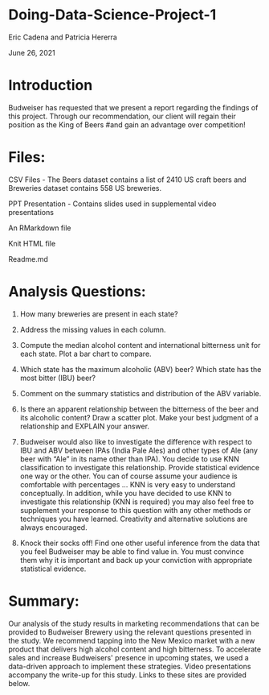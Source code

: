 # Doing-Data-Science-Project-1

Eric Cadena and Patricia Hererra

June 26, 2021

# Introduction
Budweiser has requested that we present a report regarding the findings of this project. Through our recommendation, our client will regain their position as the King of Beers #and gain an advantage over competition!

# Files:
CSV Files - The Beers dataset contains a list of 2410 US craft beers and Breweries dataset contains 558 US breweries. 

PPT Presentation - Contains slides used in supplemental video presentations

An RMarkdown file

Knit HTML file

Readme.md 

# Analysis Questions:

1.	How many breweries are present in each state?
 

3.	Address the missing values in each column.
 
4.	Compute the median alcohol content and international bitterness unit for each state. Plot a bar chart to compare.

5.   Which state has the maximum alcoholic (ABV) beer? Which state has the most bitter (IBU) beer? 

6.   Comment on the summary statistics and distribution of the ABV variable.

7.   Is there an apparent relationship between the bitterness of the beer and its alcoholic content? Draw a scatter plot.  Make your best judgment of a relationship and EXPLAIN your answer.

8.  Budweiser would also like to investigate the difference with respect to IBU and ABV between IPAs (India Pale Ales) and other types of Ale (any beer with “Ale” in its name other than IPA).  You decide to use KNN classification to investigate this relationship.  Provide statistical evidence one way or the other. You can of course assume your audience is comfortable with percentages … KNN is very easy to understand conceptually.
In addition, while you have decided to use KNN to investigate this relationship (KNN is required) you may also feel free to supplement your response to this question with any other methods or techniques you have learned.  Creativity and alternative solutions are always encouraged.  

9. Knock their socks off!  Find one other useful inference from the data that you feel Budweiser may be able to find value in.  You must convince them why it is important and back up your conviction with appropriate statistical evidence. 


# Summary:
Our analysis of the study results in marketing recommendations that can be provided to Budweiser Brewery using the relevant questions presented in the study. We recommend tapping into the New Mexico market with a new product that delivers high alcohol content and high bitterness. To accelerate sales and increase Budweisers' presence in upcoming states, we used a data-driven approach to implement these strategies. Video presentations accompany the write-up for this study. Links to these sites are provided below.




